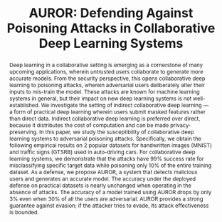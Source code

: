 ---
title: "AUROR: Defending Against Poisoning Attacks in Collaborative Deep Learning Systems"
authors:
 - name: Shiqi Shen
   url: 
 - name: Shruti Tople
   url: https://www.microsoft.com/en-us/research/people/shtople/
 - name: Prateek Saxena
   url: https://www.comp.nus.edu.sg/~prateeks/

publication: ACSAC
year: 2016
pub_url: https://www.comp.nus.edu.sg/~prateeks/papers/Auror.pdf
category: [ML Robustness]
abstract: "Deep learning in a collaborative setting is emerging as a cornerstone of many upcoming applications, wherein untrusted users collaborate to generate more accurate models. From the security perspective, this opens collaborative deep learning to poisoning attacks, wherein adversarial users deliberately alter their inputs to
mis-train the model. These attacks are known for machine learning
systems in general, but their impact on new deep learning systems
is not well-established.
We investigate the setting of indirect collaborative deep learning
— a form of practical deep learning wherein users submit masked
features rather than direct data. Indirect collaborative deep learning is preferred over direct, because it distributes the cost of computation and can be made privacy-preserving. In this paper, we
study the susceptibility of collaborative deep learning systems to
adversarial poisoning attacks. Specifically, we obtain the following empirical results on 2 popular datasets for handwritten images
(MNIST) and traffic signs (GTSRB) used in auto-driving cars. For
collaborative deep learning systems, we demonstrate that the attacks have 99% success rate for misclassifying specific target data
while poisoning only 10% of the entire training dataset.
As a defense, we propose AUROR, a system that detects malicious users and generates an accurate model. The accuracy under the deployed defense on practical datasets is nearly unchanged
when operating in the absence of attacks. The accuracy of a model
trained using AUROR drops by only 3% even when 30% of all the
users are adversarial. AUROR provides a strong guarantee against
evasion; if the attacker tries to evade, its attack effectiveness is
bounded."
---